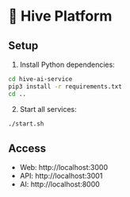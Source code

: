 # 🐝 Hive Platform

## Setup

1. Install Python dependencies:
```bash
cd hive-ai-service
pip3 install -r requirements.txt
cd ..
```

2. Start all services:
```bash
./start.sh
```

## Access
- Web: http://localhost:3000
- API: http://localhost:3001
- AI: http://localhost:8000
